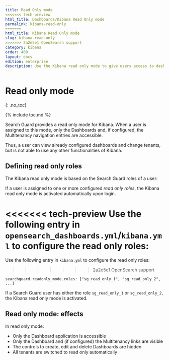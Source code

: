 ```yaml
---
title: Read Only mode
<<<<<<< tech-preview
html_title: Dashboards/Kibana Read Only mode
permalink: kibana-read-only
=======
html_title: Kibana Read Only mode
slug: kibana-read-only
>>>>>>> 2a2e5e1 OpenSearch support
category: kibana
order: 400
layout: docs
edition: enterprise
description: Use the Kibana read only mode to give users access to dashboards, but prevent them from accessing anything else.
---
```


# Read only mode
{: .no_toc}

{% include toc.md %}

Search Guard provides a read only mode for Kibana. When a user is assigned to this mode, only the Dashboards and, if configured, the Multitenancy navigation entries are accessible.

Thus, a user can view already configured dashboards and change tenants, but is not able to use any other functionalities of Kibana.

## Defining read only roles

The Kibana read only mode is based on the Search Guard roles of a user:

If a user is assigned to one or more configured *read only roles*, the Kibana read only mode is activated automatically upon login.

<<<<<<< tech-preview
Use the following entry in `opensearch_dashboards.yml`/`kibana.yml` to configure the read only roles:
=======
Use the following entry in `kibana.yml` to configure the read only roles:
>>>>>>> 2a2e5e1 OpenSearch support

```
searchguard.readonly_mode.roles: ["sg_read_only_1", "sg_read_only_2", ...]
```

If a Search Guard user has either the role `sg_read_only_1` or `sg_read_only_2`, the Kibana read only mode is activated.

## Read only mode: effects

In read only mode:

* Only the Dashboard application is accessible
* Only the Dashboard and (if configured) the Multitenancy links are visible
* The controls to create, edit and delete Dashboards are hidden
* All tenants are switched to read only automatically